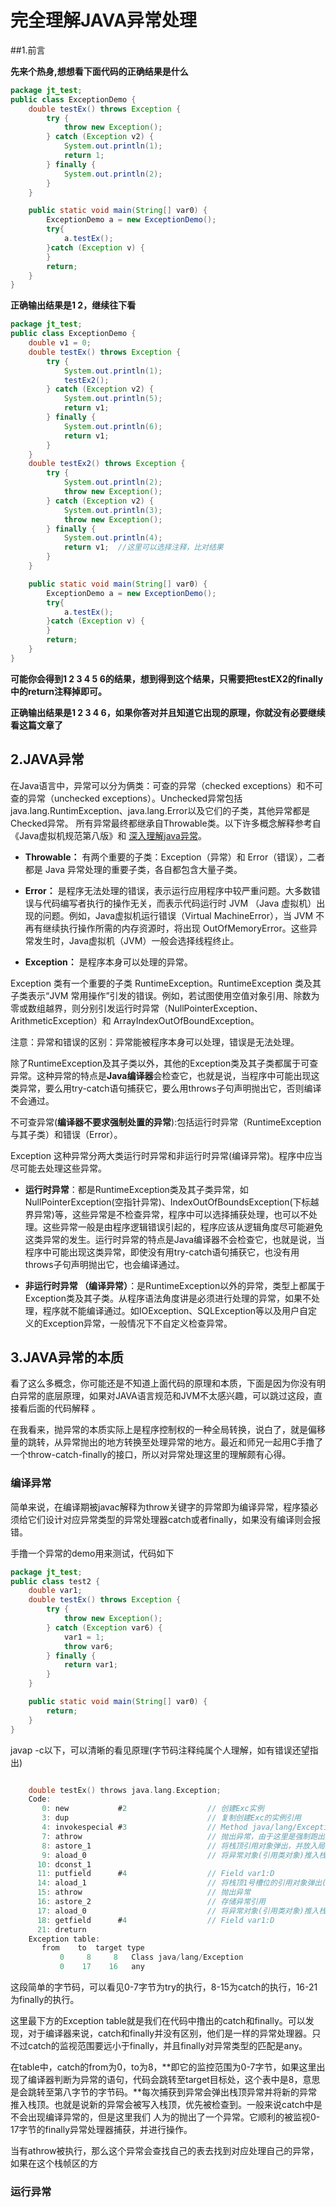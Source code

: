# 完全理解JAVA异常处理
##1.前言

**先来个热身,想想看下面代码的正确结果是什么**
```java
package jt_test;  
public class ExceptionDemo {
    double testEx() throws Exception {
        try {
            throw new Exception();
        } catch (Exception v2) {
            System.out.println(1);
            return 1;
        } finally {
            System.out.println(2);
        }
    }

    public static void main(String[] var0) {
        ExceptionDemo a = new ExceptionDemo();
        try{
            a.testEx();
        }catch (Exception v) {
        }
        return;
    }
}
```
**正确输出结果是1 2，继续往下看**

```java
package jt_test; 
public class ExceptionDemo {
    double v1 = 0;
    double testEx() throws Exception {
        try {
            System.out.println(1);
            testEx2();
        } catch (Exception v2) {
            System.out.println(5);
            return v1;
        } finally {
            System.out.println(6);
            return v1;
        }
    }
    double testEx2() throws Exception {
        try {
            System.out.println(2);
            throw new Exception();
        } catch (Exception v2) {
            System.out.println(3);
            throw new Exception();
        } finally {
            System.out.println(4);
            return v1;  //这里可以选择注释，比对结果
        }
    }

    public static void main(String[] var0) {
        ExceptionDemo a = new ExceptionDemo();
        try{
            a.testEx();
        }catch (Exception v) {
        }
        return;
    }
}

```
**可能你会得到1 2 3 4 5 6的结果，想到得到这个结果，只需要把testEX2的finally中的return注释掉即可。**

**正确输出结果是1 2 3 4 6，如果你答对并且知道它出现的原理，你就没有必要继续看这篇文章了**

## 2.JAVA异常

在Java语言中，异常可以分为俩类：可查的异常（checked exceptions）和不可查的异常（unchecked exceptions）。Unchecked异常包括java.lang.RuntimException、java.lang.Error以及它们的子类，其他异常都是Checked异常。
所有异常最终都继承自Throwable类。以下许多概念解释参考自《Java虚拟机规范第八版》和 [深入理解java异常](http://blog.csdn.net/hguisu/article/details/6155636)。

* **Throwable：** 有两个重要的子类：Exception（异常）和 Error（错误），二者都是 Java 异常处理的重要子类，各自都包含大量子类。

* **Error：** 是程序无法处理的错误，表示运行应用程序中较严重问题。大多数错误与代码编写者执行的操作无关，而表示代码运行时 JVM
（Java 虚拟机）出现的问题。例如，Java虚拟机运行错误（Virtual MachineError），当 JVM 不再有继续执行操作所需的内存资源时，将出现 OutOfMemoryError。这些异常发生时，Java虚拟机（JVM）一般会选择线程终止。
* **Exception：** 是程序本身可以处理的异常。

Exception 类有一个重要的子类 RuntimeException。RuntimeException 类及其子类表示“JVM 常用操作”引发的错误。例如，若试图使用空值对象引用、除数为零或数组越界，则分别引发运行时异常（NullPointerException、ArithmeticException）和 ArrayIndexOutOfBoundException。

注意：异常和错误的区别：异常能被程序本身可以处理，错误是无法处理。

除了RuntimeException及其子类以外，其他的Exception类及其子类都属于可查异常。这种异常的特点是**Java编译器**会检查它，也就是说，当程序中可能出现这类异常，要么用try-catch语句捕获它，要么用throws子句声明抛出它，否则编译不会通过。

不可查异常(**编译器不要求强制处置的异常**):包括运行时异常（RuntimeException与其子类）和错误（Error）。

Exception 这种异常分两大类运行时异常和非运行时异常(编译异常)。程序中应当尽可能去处理这些异常。

* **运行时异常**：都是RuntimeException类及其子类异常，如NullPointerException(空指针异常)、IndexOutOfBoundsException(下标越界异常)等，这些异常是不检查异常，程序中可以选择捕获处理，也可以不处理。这些异常一般是由程序逻辑错误引起的，程序应该从逻辑角度尽可能避免这类异常的发生。运行时异常的特点是Java编译器不会检查它，也就是说，当程序中可能出现这类异常，即使没有用try-catch语句捕获它，也没有用throws子句声明抛出它，也会编译通过。

* **非运行时异常 （编译异常）**：是RuntimeException以外的异常，类型上都属于Exception类及其子类。从程序语法角度讲是必须进行处理的异常，如果不处理，程序就不能编译通过。如IOException、SQLException等以及用户自定义的Exception异常，一般情况下不自定义检查异常。

## 3.JAVA异常的本质
看了这么多概念，你可能还是不知道上面代码的原理和本质，下面是因为你没有明白异常的底层原理，如果对JAVA语言规范和JVM不太感兴趣，可以跳过这段，直接看后面的代码解释
。

在我看来，抛异常的本质实际上是程序控制权的一种全局转换，说白了，就是偏移量的跳转，从异常抛出的地方转换至处理异常的地方。最近和师兄一起用C手撸了一个throw-catch-finally的接口，所以对异常处理这里的理解颇有心得。
### 编译异常

简单来说，在编译期被javac解释为throw关键字的异常即为编译异常，程序猿必须给它们设计对应异常类型的异常处理器catch或者finally，如果没有编译则会报错。

手撸一个异常的demo用来测试，代码如下
```java
package jt_test; 
public class test2 {
    double var1;
    double testEx() throws Exception {
        try {
            throw new Exception();
        } catch (Exception var6) {
            var1 = 1;
            throw var6;
        } finally {
            return var1;
        }
    }

    public static void main(String[] var0) {
        return;
    }
}
```

javap -c以下，可以清晰的看见原理(字节码注释纯属个人理解，如有错误还望指出)

```C

    double testEx() throws java.lang.Exception;
    Code:
       0: new           #2                  // 创建Exc实例
       3: dup                               // 复制创建Exc的实例引用
       4: invokespecial #3                  // Method java/lang/Exception."<init>":()V 调用Exc构建函数
       7: athrow                            // 抛出异常，由于这里是强制跑出异常，所以显示了athrow命令
       8: astore_1                          // 将栈顶引用对象弹出，并放入局部变量表1的槽位
       9: aload_0                           // 将异常对象(引用类对象)推入栈顶
      10: dconst_1
      11: putfield      #4                  // Field var1:D
      14: aload_1                           // 将栈顶1号槽位的引用对象弹出(查找对应的异常)
      15: athrow                            // 抛出异常
      16: astore_2                          // 存储异常引用
      17: aload_0                           // 将异常对象(引用类对象)推入栈顶
      18: getfield      #4                  // Field var1:D
      21: dreturn
    Exception table:
       from    to  target type
           0     8     8   Class java/lang/Exception
           0    17    16   any


```
这段简单的字节码，可以看见0-7字节为try的执行，8-15为catch的执行，16-21为finally的执行。

这里最下方的Exception table就是我们在代码中撸出的catch和finally。可以发现，对于编译器来说，catch和finally并没有区别，他们是一样的异常处理器。只不过catch的监视范围要远小于finally，并且finally对异常类型的匹配是any。

在table中，catch的from为0，to为8，**即它的监控范围为0-7字节，如果这里出现了编译器判断为异常的语句，代码会跳转至target目标处，这个表中是8，意思是会跳转至第八字节的字节码。**每次捕获到异常会弹出栈顶异常并将新的异常推入栈顶。也就是说新的异常会被写入栈顶，优先被检查到。一般来说catch中是不会出现编译异常的，但是这里我们
人为的抛出了一个异常。它顺利的被监视0-17字节的finally异常处理器捕获，并进行操作。

当有athrow被执行，那么这个异常会查找自己的表去找到对应处理自己的异常，如果在这个栈帧区的方
### 运行异常
